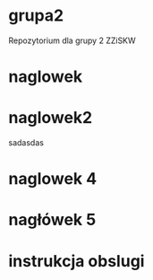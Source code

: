 # grupa2
Repozytorium dla grupy 2 ZZiSKW

# naglowek

# naglowek2

sadasdas

# naglowek 4 

# nagłówek 5

# instrukcja obslugi